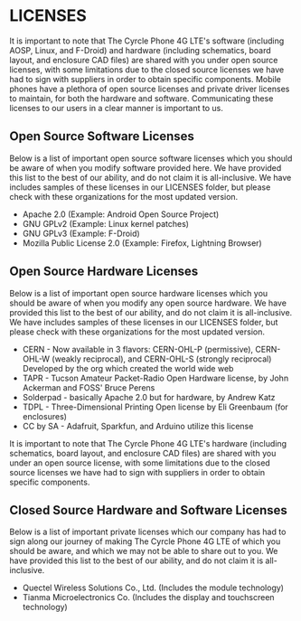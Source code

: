 <h1>LICENSES</h1>

<p>It is important to note that The Cyrcle Phone 4G LTE's software (including AOSP, Linux, and F-Droid) and hardware (including schematics, board layout, and enclosure CAD files) are shared with you under open source licenses, with some limitations due to the closed source licenses we have had to sign with suppliers in order to obtain specific components. Mobile phones have a plethora of open source licenses and private driver licenses to maintain, for both the hardware and software. Communicating these licenses to our users in a clear manner is important to us. </p>

<h2>Open Source Software Licenses</h2>
<p>Below is a list of important open source software licenses which you should be aware of when you modify software provided here. 
We have provided this list to the best of our ability, and do not claim it is all-inclusive. 
We have includes samples of these licenses in our LICENSES folder, but please check with these organizations for the most updated version.</p>
<ul>
         <li>Apache 2.0 (Example: Android Open Source Project)</li>
         <li>GNU GPLv2 (Example: Linux kernel patches)</li>
         <li>GNU GPLv3 (Example: F-Droid)</li>
         <li>Mozilla Public License 2.0 (Example: Firefox, Lightning Browser)</li>
</ul>

<h2>Open Source Hardware Licenses</h2>
<p>Below is a list of important open source hardware licenses which you should be aware of when you modify any open source hardware.
We have provided this list to the best of our ability, and do not claim it is all-inclusive. 
We have includes samples of these licenses in our LICENSES folder, but please check with these organizations for the most updated version.</p>
<ul>
         <li>CERN - Now available in 3 flavors: CERN-OHL-P (permissive), CERN-OHL-W (weakly reciprocal), and CERN-OHL-S (strongly reciprocal)
         Developed by the org which created the world wide web</li>
         <li>TAPR - Tucson Amateur Packet-Radio Open Hardware license, by John Ackerman and FOSS' Bruce Perens</li>
         <li>Solderpad - basically Apache 2.0 but for hardware, by Andrew Katz</li>
         <li>TDPL  - Three-Dimensional Printing Open license by Eli Greenbaum (for enclosures)</li>
         <li>CC by SA - Adafruit, Sparkfun, and Arduino utilize this license</li>
</ul>

<p>It is important to note that The Cyrcle Phone 4G LTE's hardware (including schematics, board layout, and enclosure CAD files) are shared with you under an open source license, with some limitations due to the closed source licenses we have had to sign with suppliers in order to obtain specific components. </p>

<h2>Closed Source Hardware and Software Licenses</h2>
<p>Below is a list of important private licenses which our company has had to sign along our journey of making The Cyrcle Phone 4G LTE of which you should be aware, and which we may not be able to share out to you.
We have provided this list to the best of our ability, and do not claim it is all-inclusive. </p>
<ul>
         <li>Quectel Wireless Solutions Co., Ltd. (Includes the module technology)</li>
         <li>Tianma Microelectronics Co. (Includes the display and touchscreen technology)</li>
</ul>
